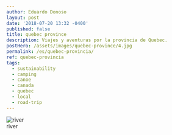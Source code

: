 ```yaml
---
author: Eduardo Donoso
layout: post
date: '2018-07-20 13:32 -0400'
published: false
title: quebec province
description: Viajes y aventuras por la provincia de Quebec.
postHero: /assets/images/quebec-province/4.jpg
permalink: /es/quebec-provincia/
ref: quebec-provincia
tags:
  - sustainability
  - camping
  - canoe
  - canada
  - quebec
  - local
  - road-trip
---
```


<img src="/assets/images/quebec-province/3.jpg" alt="river">
<div class="caption">river</div>
